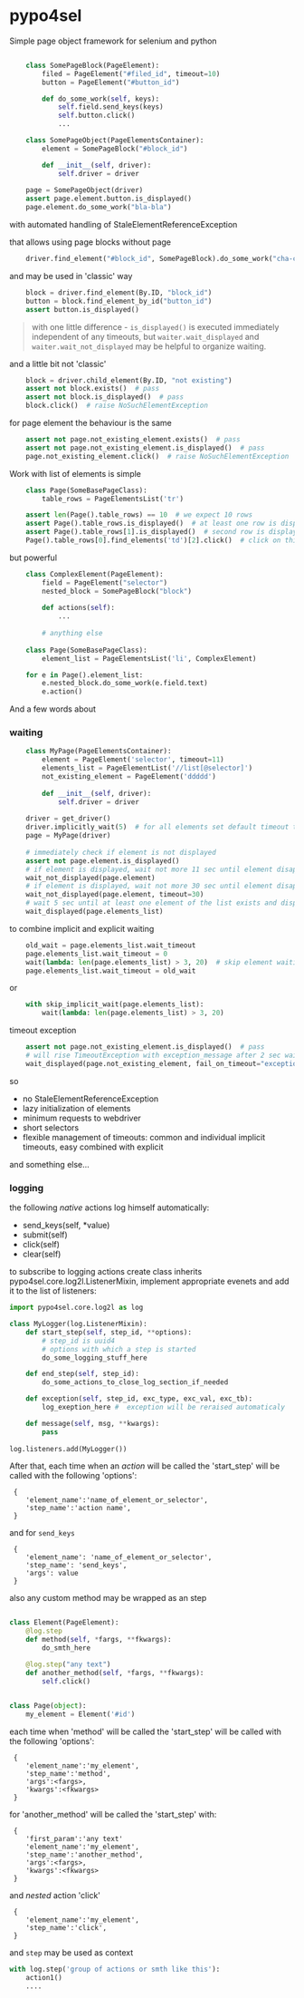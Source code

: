 # pypo4sel
Simple page object framework for selenium and python

```python

    class SomePageBlock(PageElement):
        filed = PageElement("#filed_id", timeout=10)
        button = PageElement("#button_id")

        def do_some_work(self, keys):
            self.field.send_keys(keys)
            self.button.click()
            ...

    class SomePageObject(PageElementsContainer):
        element = SomePageBlock("#block_id")

        def __init__(self, driver):
            self.driver = driver
    
    page = SomePageObject(driver)
    assert page.element.button.is_displayed()
    page.element.do_some_work("bla-bla")
```    

with automated handling of StaleElementReferenceException

that allows using page blocks without page
```python
    driver.find_element("#block_id", SomePageBlock).do_some_work("cha-cha-cha")
```

and may be used in 'classic' way
```python
    block = driver.find_element(By.ID, "block_id")
    button = block.find_element_by_id("button_id")
    assert button.is_displayed()
```

> with one little difference - `is_displayed()` is executed immediately independent of any timeouts, 
but `waiter.wait_displayed` and `waiter.wait_not_displayed` may be helpful to organize waiting.


and a little bit not 'classic'
```python
    block = driver.child_element(By.ID, "not existing")
    assert not block.exists()  # pass
    assert not block.is_displayed()  # pass
    block.click()  # raise NoSuchElementException
```

for page element the behaviour is the same 
```python
    assert not page.not_existing_element.exists()  # pass
    assert not page.not_existing_element.is_displayed()  # pass
    page.not_existing_element.click()  # raise NoSuchElementException
```


Work with list of elements is simple
```python
    class Page(SomeBasePageClass):
        table_rows = PageElementsList('tr')

    assert len(Page().table_rows) == 10  # we expect 10 rows
    assert Page().table_rows.is_displayed()  # at least one row is displayed
    assert Page().table_rows[1].is_displayed()  # second row is displayed
    Page().table_rows[0].find_elements('td')[2].click()  # click on third cell of first row
```

but powerful
```python
    class ComplexElement(PageElement):
        field = PageElement("selector")
        nested_block = SomePageBlock("block")
        
        def actions(self):
            ...
            
        # anything else
    
    class Page(SomeBasePageClass):
        element_list = PageElementsList('li', ComplexElement)

    for e in Page().element_list:
        e.nested_block.do_some_work(e.field.text)
        e.action()
```



And a few words about 
### waiting
```python
    class MyPage(PageElementsContainer):
        element = PageElement('selector', timeout=11)
        elements_list = PageElementList('//list[@selector]')
        not_existing_element = PageElement('ddddd')
        
        def __init__(self, driver):
            self.driver = driver
    
    driver = get_driver()
    driver.implicitly_wait(5)  # for all elements set default timeout to 5 sec
    page = MyPage(driver)
    
    # immediately check if element is not displayed
    assert not page.element.is_displayed()
    # if element is displayed, wait not more 11 sec until element disappear
    wait_not_displayed(page.element)  
    # if element is displayed, wait not more 30 sec until element disappear
    wait_not_displayed(page.element, timeout=30)  
    # wait 5 sec until at least one element of the list exists and displayed
    wait_displayed(page.elements_list)  
```

to combine implicit and explicit waiting
```python
    old_wait = page.elements_list.wait_timeout
    page.elements_list.wait_timeout = 0
    wait(lambda: len(page.elements_list) > 3, 20)  # skip element waiting
    page.elements_list.wait_timeout = old_wait
```
or
```python
    with skip_implicit_wait(page.elements_list):
        wait(lambda: len(page.elements_list) > 3, 20)
```    

timeout exception
```python    
    assert not page.not_existing_element.is_displayed()  # pass
    # will rise TimeoutException with exception_message after 2 sec waiting
    wait_displayed(page.not_existing_element, fail_on_timeout="exception_message")  
```


so
* no StaleElementReferenceException
* lazy initialization of elements
* minimum requests to webdriver
* short selectors
* flexible management of timeouts: common and individual implicit timeouts, easy combined with explicit

and something else...

### logging
the following *native* actions log himself automatically:
  * send_keys(self, *value)
  * submit(self)
  * click(self)
  * clear(self)
    
to subscribe to logging actions create class inherits pypo4sel.core.log2l.ListenerMixin, implement appropriate evenets and add it to the list of listeners:
```python    
import pypo4sel.core.log2l as log

class MyLogger(log.ListenerMixin):
    def start_step(self, step_id, **options):
        # step_id is uuid4
        # options with which a step is started
        do_some_logging_stuff_here

    def end_step(self, step_id):
        do_some_actions_to_close_log_section_if_needed

    def exception(self, step_id, exc_type, exc_val, exc_tb):
        log_exeption_here #  exception will be reraised automaticaly

    def message(self, msg, **kwargs):
        pass 
        
log.listeners.add(MyLogger())
```

After that, each time when an *action* will be called the 'start_step' will be called with the following 'options':
``` 
 {
    'element_name':'name_of_element_or_selector',
    'step_name':'action name',
 }
```

and for `send_keys`
```
 {
    'element_name': 'name_of_element_or_selector',
    'step_name': 'send_keys',
    'args': value
 }
```

also any custom method may be wrapped as an step
```python

class Element(PageElement):
    @log.step
    def method(self, *fargs, **fkwargs):
        do_smth_here

    @log.step("any text")
    def another_method(self, *fargs, **fkwargs):
        self.click()

        
class Page(object):
    my_element = Element('#id')
```

each time when 'method' will be called the 'start_step' will be called with the following 'options':
```
 {
    'element_name':'my_element',
    'step_name':'method',
    'args':<fargs>,
    'kwargs':<fkwargs>
 }
```
for 'another_method' will be called the 'start_step' with:
```
 {
    'first_param':'any text'
    'element_name':'my_element',
    'step_name':'another_method',
    'args':<fargs>,
    'kwargs':<fkwargs>
 }
```
and *nested* action 'click'
```
 {
    'element_name':'my_element',
    'step_name':'click',
 }
```

and `step` may be used as context
```python
with log.step('group of actions or smth like this'):
    action1()
    ....
```
